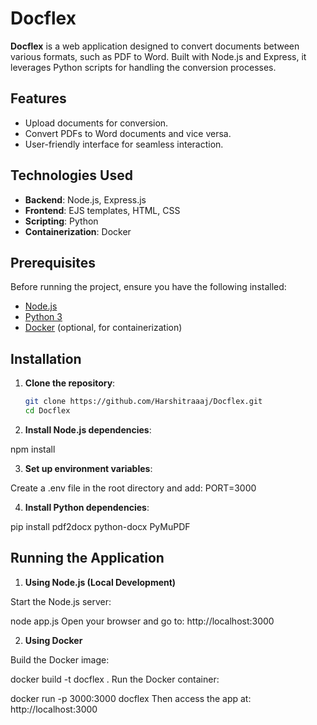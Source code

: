 # Docflex

**Docflex** is a web application designed to convert documents between various formats, such as PDF to Word. Built with Node.js and Express, it leverages Python scripts for handling the conversion processes.

## Features

- Upload documents for conversion.
- Convert PDFs to Word documents and vice versa.
- User-friendly interface for seamless interaction.

## Technologies Used

- **Backend**: Node.js, Express.js
- **Frontend**: EJS templates, HTML, CSS
- **Scripting**: Python
- **Containerization**: Docker

## Prerequisites

Before running the project, ensure you have the following installed:

- [Node.js](https://nodejs.org/)
- [Python 3](https://www.python.org/)
- [Docker](https://www.docker.com/) (optional, for containerization)

## Installation

1. **Clone the repository**:

   ```bash
   git clone https://github.com/Harshitraaaj/Docflex.git
   cd Docflex
2. **Install Node.js dependencies**:

npm install

3.  **Set up environment variables**:

Create a .env file in the root directory and add:
PORT=3000

4.  **Install Python dependencies**:
   
pip install pdf2docx python-docx PyMuPDF


## Running the Application

1.  **Using Node.js (Local Development)**

Start the Node.js server:

node app.js
Open your browser and go to:
http://localhost:3000

2.  **Using Docker**

Build the Docker image:

docker build -t docflex .
Run the Docker container:

docker run -p 3000:3000 docflex
Then access the app at:
http://localhost:3000
